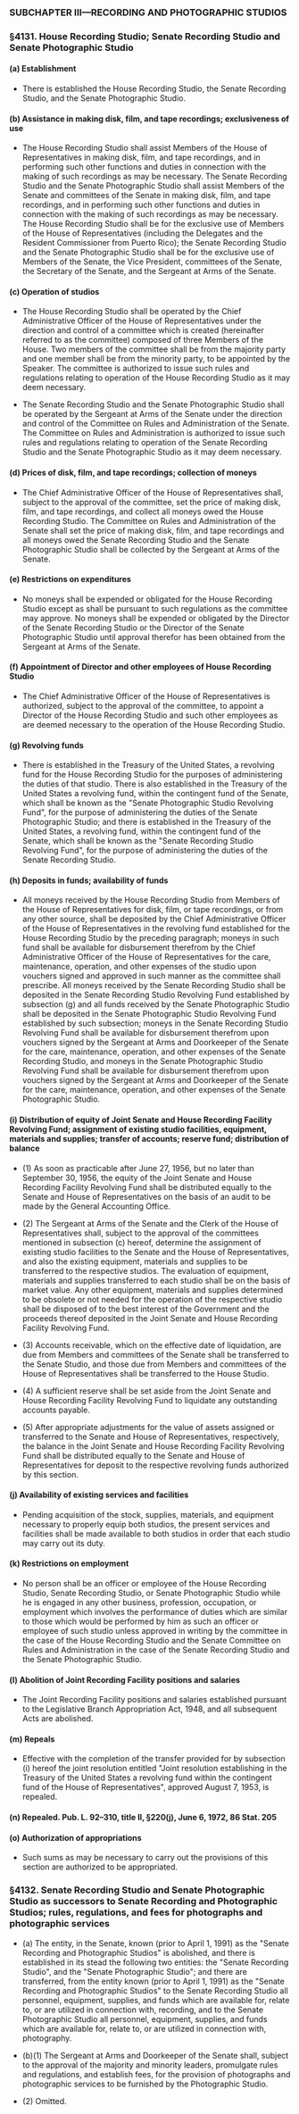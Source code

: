 ### SUBCHAPTER III—RECORDING AND PHOTOGRAPHIC STUDIOS

### §4131. House Recording Studio; Senate Recording Studio and Senate Photographic Studio
#### (a) Establishment
* There is established the House Recording Studio, the Senate Recording Studio, and the Senate Photographic Studio.

#### (b) Assistance in making disk, film, and tape recordings; exclusiveness of use
* The House Recording Studio shall assist Members of the House of Representatives in making disk, film, and tape recordings, and in performing such other functions and duties in connection with the making of such recordings as may be necessary. The Senate Recording Studio and the Senate Photographic Studio shall assist Members of the Senate and committees of the Senate in making disk, film, and tape recordings, and in performing such other functions and duties in connection with the making of such recordings as may be necessary. The House Recording Studio shall be for the exclusive use of Members of the House of Representatives (including the Delegates and the Resident Commissioner from Puerto Rico); the Senate Recording Studio and the Senate Photographic Studio shall be for the exclusive use of Members of the Senate, the Vice President, committees of the Senate, the Secretary of the Senate, and the Sergeant at Arms of the Senate.

#### (c) Operation of studios
* The House Recording Studio shall be operated by the Chief Administrative Officer of the House of Representatives under the direction and control of a committee which is created (hereinafter referred to as the committee) composed of three Members of the House. Two members of the committee shall be from the majority party and one member shall be from the minority party, to be appointed by the Speaker. The committee is authorized to issue such rules and regulations relating to operation of the House Recording Studio as it may deem necessary.

* The Senate Recording Studio and the Senate Photographic Studio shall be operated by the Sergeant at Arms of the Senate under the direction and control of the Committee on Rules and Administration of the Senate. The Committee on Rules and Administration is authorized to issue such rules and regulations relating to operation of the Senate Recording Studio and the Senate Photographic Studio as it may deem necessary.

#### (d) Prices of disk, film, and tape recordings; collection of moneys
* The Chief Administrative Officer of the House of Representatives shall, subject to the approval of the committee, set the price of making disk, film, and tape recordings, and collect all moneys owed the House Recording Studio. The Committee on Rules and Administration of the Senate shall set the price of making disk, film, and tape recordings and all moneys owed the Senate Recording Studio and the Senate Photographic Studio shall be collected by the Sergeant at Arms of the Senate.

#### (e) Restrictions on expenditures
* No moneys shall be expended or obligated for the House Recording Studio except as shall be pursuant to such regulations as the committee may approve. No moneys shall be expended or obligated by the Director of the Senate Recording Studio or the Director of the Senate Photographic Studio until approval therefor has been obtained from the Sergeant at Arms of the Senate.

#### (f) Appointment of Director and other employees of House Recording Studio
* The Chief Administrative Officer of the House of Representatives is authorized, subject to the approval of the committee, to appoint a Director of the House Recording Studio and such other employees as are deemed necessary to the operation of the House Recording Studio.

#### (g) Revolving funds
* There is established in the Treasury of the United States, a revolving fund for the House Recording Studio for the purposes of administering the duties of that studio. There is also established in the Treasury of the United States a revolving fund, within the contingent fund of the Senate, which shall be known as the "Senate Photographic Studio Revolving Fund", for the purpose of administering the duties of the Senate Photographic Studio; and there is established in the Treasury of the United States, a revolving fund, within the contingent fund of the Senate, which shall be known as the "Senate Recording Studio Revolving Fund", for the purpose of administering the duties of the Senate Recording Studio.

#### (h) Deposits in funds; availability of funds
* All moneys received by the House Recording Studio from Members of the House of Representatives for disk, film, or tape recordings, or from any other source, shall be deposited by the Chief Administrative Officer of the House of Representatives in the revolving fund established for the House Recording Studio by the preceding paragraph; moneys in such fund shall be available for disbursement therefrom by the Chief Administrative Officer of the House of Representatives for the care, maintenance, operation, and other expenses of the studio upon vouchers signed and approved in such manner as the committee shall prescribe. All moneys received by the Senate Recording Studio shall be deposited in the Senate Recording Studio Revolving Fund established by subsection (g) and all funds received by the Senate Photographic Studio shall be deposited in the Senate Photographic Studio Revolving Fund established by such subsection; moneys in the Senate Recording Studio Revolving Fund shall be available for disbursement therefrom upon vouchers signed by the Sergeant at Arms and Doorkeeper of the Senate for the care, maintenance, operation, and other expenses of the Senate Recording Studio, and moneys in the Senate Photographic Studio Revolving Fund shall be available for disbursement therefrom upon vouchers signed by the Sergeant at Arms and Doorkeeper of the Senate for the care, maintenance, operation, and other expenses of the Senate Photographic Studio.

#### (i) Distribution of equity of Joint Senate and House Recording Facility Revolving Fund; assignment of existing studio facilities, equipment, materials and supplies; transfer of accounts; reserve fund; distribution of balance
* (1) As soon as practicable after June 27, 1956, but no later than September 30, 1956, the equity of the Joint Senate and House Recording Facility Revolving Fund shall be distributed equally to the Senate and House of Representatives on the basis of an audit to be made by the General Accounting Office.

* (2) The Sergeant at Arms of the Senate and the Clerk of the House of Representatives shall, subject to the approval of the committees mentioned in subsection (c) hereof, determine the assignment of existing studio facilities to the Senate and the House of Representatives, and also the existing equipment, materials and supplies to be transferred to the respective studios. The evaluation of equipment, materials and supplies transferred to each studio shall be on the basis of market value. Any other equipment, materials and supplies determined to be obsolete or not needed for the operation of the respective studio shall be disposed of to the best interest of the Government and the proceeds thereof deposited in the Joint Senate and House Recording Facility Revolving Fund.

* (3) Accounts receivable, which on the effective date of liquidation, are due from Members and committees of the Senate shall be transferred to the Senate Studio, and those due from Members and committees of the House of Representatives shall be transferred to the House Studio.

* (4) A sufficient reserve shall be set aside from the Joint Senate and House Recording Facility Revolving Fund to liquidate any outstanding accounts payable.

* (5) After appropriate adjustments for the value of assets assigned or transferred to the Senate and House of Representatives, respectively, the balance in the Joint Senate and House Recording Facility Revolving Fund shall be distributed equally to the Senate and House of Representatives for deposit to the respective revolving funds authorized by this section.

#### (j) Availability of existing services and facilities
* Pending acquisition of the stock, supplies, materials, and equipment necessary to properly equip both studios, the present services and facilities shall be made available to both studios in order that each studio may carry out its duty.

#### (k) Restrictions on employment
* No person shall be an officer or employee of the House Recording Studio, Senate Recording Studio, or Senate Photographic Studio while he is engaged in any other business, profession, occupation, or employment which involves the performance of duties which are similar to those which would be performed by him as such an officer or employee of such studio unless approved in writing by the committee in the case of the House Recording Studio and the Senate Committee on Rules and Administration in the case of the Senate Recording Studio and the Senate Photographic Studio.

#### (l) Abolition of Joint Recording Facility positions and salaries
* The Joint Recording Facility positions and salaries established pursuant to the Legislative Branch Appropriation Act, 1948, and all subsequent Acts are abolished.

#### (m) Repeals
* Effective with the completion of the transfer provided for by subsection (i) hereof the joint resolution entitled "Joint resolution establishing in the Treasury of the United States a revolving fund within the contingent fund of the House of Representatives", approved August 7, 1953, is repealed.

#### (n) Repealed. Pub. L. 92–310, title II, §220(j), June 6, 1972, 86 Stat. 205
#### (o) Authorization of appropriations
* Such sums as may be necessary to carry out the provisions of this section are authorized to be appropriated.

### §4132. Senate Recording Studio and Senate Photographic Studio as successors to Senate Recording and Photographic Studios; rules, regulations, and fees for photographs and photographic services
* (a) The entity, in the Senate, known (prior to April 1, 1991) as the "Senate Recording and Photographic Studios" is abolished, and there is established in its stead the following two entities: the "Senate Recording Studio", and the "Senate Photographic Studio"; and there are transferred, from the entity known (prior to April 1, 1991) as the "Senate Recording and Photographic Studios" to the Senate Recording Studio all personnel, equipment, supplies, and funds which are available for, relate to, or are utilized in connection with, recording, and to the Senate Photographic Studio all personnel, equipment, supplies, and funds which are available for, relate to, or are utilized in connection with, photography.

* (b)(1) The Sergeant at Arms and Doorkeeper of the Senate shall, subject to the approval of the majority and minority leaders, promulgate rules and regulations, and establish fees, for the provision of photographs and photographic services to be furnished by the Photographic Studio.

* (2) Omitted.